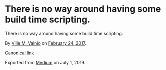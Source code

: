 # There is no way around having some build time scripting.

There is no way around having some build time scripting.

By [Ville M. Vainio](https://medium.com/@vivainio) on [February 24, 2017](https://medium.com/p/782b0b80b7fd).

[Canonical link](https://medium.com/@vivainio/there-is-no-way-around-having-some-build-time-scripting-782b0b80b7fd)

Exported from [Medium](https://medium.com) on July 1, 2019.